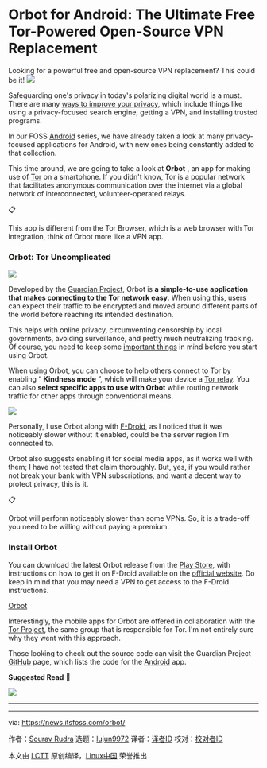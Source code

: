 [#]: subject: "Orbot for Android: The Ultimate Free Tor-Powered Open-Source VPN Replacement"
[#]: via: "https://news.itsfoss.com/orbot/"
[#]: author: "Sourav Rudra https://news.itsfoss.com/author/sourav/"
[#]: collector: "lujun9972/lctt-scripts-1705972010"
[#]: translator: " "
[#]: reviewer: " "
[#]: publisher: " "
[#]: url: " "

Orbot for Android: The Ultimate Free Tor-Powered Open-Source VPN Replacement
======
Looking for a powerful free and open-source VPN replacement? This could
be it!
[![][1]][2]

Safeguarding one's privacy in today's polarizing digital world is a must. There are many [ways to improve your privacy][3], which include things like using a privacy-focused search engine, getting a VPN, and installing trusted programs.

In our FOSS [Android][4] series, we have already taken a look at many privacy-focused applications for Android, with new ones being constantly added to that collection.

This time around, we are going to take a look at **Orbot** , an app for making use of [Tor][5] on a smartphone. If you didn't know, Tor is a popular network that facilitates anonymous communication over the internet via a global network of interconnected, volunteer-operated relays.

📋

This app is different from the Tor Browser, which is a web browser with Tor integration, think of Orbot more like a VPN app.

### Orbot: Tor Uncomplicated

![][6]

Developed by the [Guardian Project][7], Orbot is **a simple-to-use application that makes connecting to the Tor network easy**. When using this, users can expect their traffic to be encrypted and moved around different parts of the world before reaching its intended destination.

This helps with online privacy, circumventing censorship by local governments, avoiding surveillance, and pretty much neutralizing tracking. Of course, you need to keep some [important things][8] in mind before you start using Orbot.

When using Orbot, you can choose to help others connect to Tor by enabling “ **Kindness mode** ”, which will make your device a [Tor relay][9]. You can also **select specific apps to use with Orbot** while routing network traffic for other apps through conventional means.

![][10]

Personally, I use Orbot along with [F-Droid][11], as I noticed that it was noticeably slower without it enabled, could be the server region I'm connected to.

Orbot also suggests enabling it for social media apps, as it works well with them; I have not tested that claim thoroughly. But, yes, if you would rather not break your bank with VPN subscriptions, and want a decent way to protect privacy, this is it.

📋

Orbot will perform noticeably slower than some VPNs. So, it is a trade-off you need to be willing without paying a premium.

### Install Orbot

You can download the latest Orbot release from the [Play Store][12], with instructions on how to get it on F-Droid available on the [official website][13]. Do keep in mind that you may need a VPN to get access to the F-Droid instructions.

[Orbot][13]

Interestingly, the mobile apps for Orbot are offered in collaboration with the [Tor Project][14], the same group that is responsible for Tor. I'm not entirely sure why they went with this approach.

Those looking to check out the source code can visit the Guardian Project [GitHub][15] page, which lists the code for the [Android][16] app.

**Suggested Read** 📖

![][17]

* * *

--------------------------------------------------------------------------------

via: https://news.itsfoss.com/orbot/

作者：[Sourav Rudra][a]
选题：[lujun9972][b]
译者：[译者ID](https://github.com/译者ID)
校对：[校对者ID](https://github.com/校对者ID)

本文由 [LCTT](https://github.com/LCTT/TranslateProject) 原创编译，[Linux中国](https://linux.cn/) 荣誉推出

[a]: https://news.itsfoss.com/author/sourav/
[b]: https://github.com/lujun9972
[1]: https://news.itsfoss.com/assets/images/pikapods-banner-v3.webp
[2]: https://www.pikapods.com/?utm_campaign=banner-2024-05&utm_source=itsfoss
[3]: https://itsfoss.com/improve-privacy/
[4]: https://news.itsfoss.com/tag/android/
[5]: https://en.wikipedia.org/wiki/Tor_(network)
[6]: https://news.itsfoss.com/content/images/2024/09/Orbot_a.png
[7]: https://guardianproject.info/
[8]: https://support.torproject.org/faq/staying-anonymous/
[9]: https://community.torproject.org/relay/
[10]: https://news.itsfoss.com/content/images/2024/09/Orbot_b.png
[11]: https://f-droid.org/
[12]: https://play.google.com/store/apps/details?id=org.torproject.android
[13]: https://orbot.app/en/download/
[14]: https://www.torproject.org/
[15]: https://github.com/guardianproject
[16]: https://github.com/guardianproject/orbot
[17]: https://itsfoss.com/content/images/size/w256h256/2022/12/android-chrome-192x192.png
